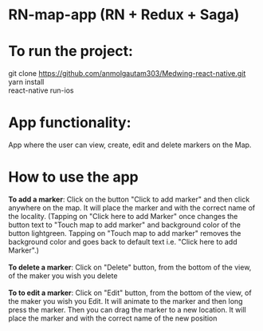 # RN-map-app (RN + Redux + Saga)

# To run the project:
git clone https://github.com/anmolgautam303/Medwing-react-native.git  
yarn install  
react-native run-ios  

# App functionality:
App where the user can view, create, edit and delete markers on the Map.  

# How to use the app
__To add a marker__: Click on the button "Click to add marker" and then click anywhere on the map. It will place the marker and with the correct name of the locality. (Tapping on "Click here to add Marker" once changes the button text to "Touch map to add marker" and background color of the button lightgreen. Tapping on "Touch map to add marker" removes the background color and goes back to default text i.e. "Click here to add Marker".)<br /><br />
__To delete a marker__: Click on "Delete" button, from the bottom of the view, of the maker you wish you delete<br /><br /> 
__To to edit a marker__: Click on "Edit" button, from the bottom of the view, of the maker you wish you Edit. It will animate to the marker and then long press the marker. Then you can drag the marker to a new location. It will place the marker and with the correct name of the new position  
